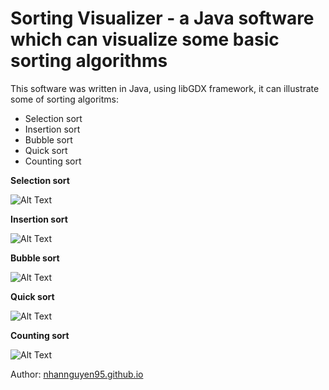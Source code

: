 # Sorting Visualizer - a Java software which can visualize some basic sorting algorithms
This software was written in Java, using libGDX framework, it can illustrate some of sorting algoritms:
+ Selection sort
+ Insertion sort
+ Bubble sort
+ Quick sort
+ Counting sort

**Selection sort**

![Alt Text](http://i.imgur.com/2OA9MUs.gif)

**Insertion sort**

![Alt Text](http://i.imgur.com/XDh6Icw.gif)

**Bubble sort**

![Alt Text](http://i.imgur.com/VPM8Tws.gif)

**Quick sort**

![Alt Text](http://i.imgur.com/zy5HSIL.gif)

**Counting sort**

![Alt Text](http://i.imgur.com/R2YCfFH.gif)

Author: [nhannguyen95.github.io](https://nhannguyen95.github.io)
